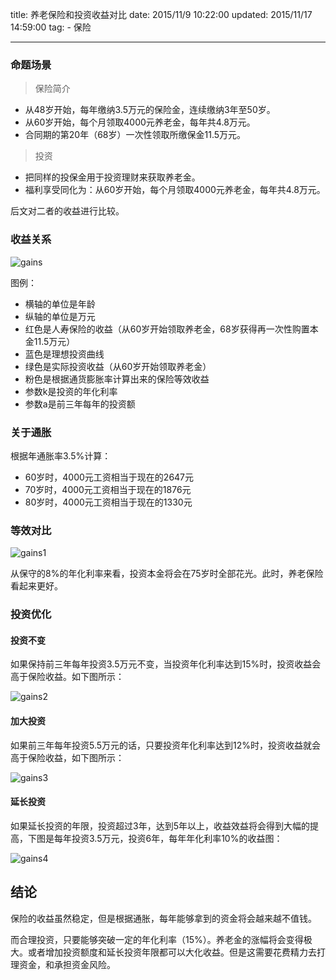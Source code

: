 title: 养老保险和投资收益对比
date: 2015/11/9 10:22:00
updated: 2015/11/17 14:59:00
tag:
	- 保险

---

### 命题场景

> 保险简介

- 从48岁开始，每年缴纳3.5万元的保险金，连续缴纳3年至50岁。
- 从60岁开始，每个月领取4000元养老金，每年共4.8万元。
- 合同期的第20年（68岁）一次性领取所缴保金11.5万元。

> 投资

- 把同样的投保金用于投资理财来获取养老金。
- 福利享受同化为：从60岁开始，每个月领取4000元养老金，每年共4.8万元。

后文对二者的收益进行比较。

<!--more-->

### 收益关系

![gains](http://7xin49.com1.z0.glb.clouddn.com/img-gains.gif-480.jpg)

图例：
- 横轴的单位是年龄
- 纵轴的单位是万元
- 红色是人寿保险的收益（从60岁开始领取养老金，68岁获得再一次性购置本金11.5万元）
- 蓝色是理想投资曲线
- 绿色是实际投资收益（从60岁开始领取养老金）
- 粉色是根据通货膨胀率计算出来的保险等效收益
- 参数k是投资的年化利率
- 参数a是前三年每年的投资额

### 关于通胀

根据年通胀率3.5%计算：

- 60岁时，4000元工资相当于现在的2647元
- 70岁时，4000元工资相当于现在的1876元
- 80岁时，4000元工资相当于现在的1330元

### 等效对比

![gains1](http://7xin49.com1.z0.glb.clouddn.com/img-gains1.png-480.jpg)

从保守的8%的年化利率来看，投资本金将会在75岁时全部花光。此时，养老保险看起来更好。

### 投资优化

#### 投资不变

如果保持前三年每年投资3.5万元不变，当投资年化利率达到15%时，投资收益会高于保险收益。如下图所示：

![gains2](http://7xin49.com1.z0.glb.clouddn.com/img-gains2.png-480.jpg)

#### 加大投资

如果前三年每年投资5.5万元的话，只要投资年化利率达到12%时，投资收益就会高于保险收益，如下图所示：

![gains3](http://7xin49.com1.z0.glb.clouddn.com/img-gains3.png-480.jpg)

#### 延长投资

如果延长投资的年限，投资超过3年，达到5年以上，收益效益将会得到大幅的提高，下图是每年投资3.5万元，投资6年，每年年化利率10%的收益图：

![gains4](http://7xin49.com1.z0.glb.clouddn.com/img-gains4.png-480.jpg)

## 结论

保险的收益虽然稳定，但是根据通胀，每年能够拿到的资金将会越来越不值钱。

而合理投资，只要能够突破一定的年化利率（15%）。养老金的涨幅将会变得极大。或者增加投资额度和延长投资年限都可以大化收益。但是这需要花费精力去打理资金，和承担资金风险。